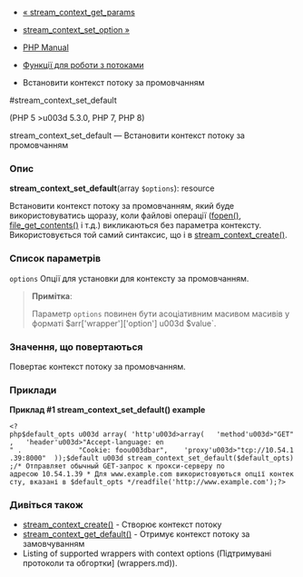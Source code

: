 - [«
stream_context_get_params](function.stream-context-get-params.md)
- [stream_context_set_option
»](function.stream-context-set-option.md)

- [PHP Manual](index.md)
- [Функції для роботи з потоками](ref.stream.md)
- Встановити контекст потоку за промовчанням

#stream_context_set_default

(PHP 5 \>u003d 5.3.0, PHP 7, PHP 8)

stream_context_set_default — Встановити контекст потоку за промовчанням

### Опис

**stream_context_set_default**(array `$options`): resource

Встановити контекст потоку за промовчанням, який буде використовуватись
щоразу, коли файлові операції ([fopen()](function.fopen.md),
[file_get_contents()](function.file-get-contents.md) і т.д.)
викликаються без параметра контексту. Використовується той самий синтаксис, що і
в [stream_context_create()](function.stream-context-create.md).

### Список параметрів

`options`
Опції для установки для контексту за промовчанням.

> **Примітка**:
>
> Параметр `options` повинен бути асоціативним масивом
> масивів у форматі $arr['wrapper']['option'] u003d $value`.

### Значення, що повертаються

Повертає контекст потоку за промовчанням.

### Приклади

**Приклад #1 **stream_context_set_default()** example**

` <?php$default_opts u003d array( 'http'u003d>array(   'method'u003d>"GET",   'header'u003d>"Accept-language: en
" .              "Cookie: foou003dbar",    'proxy'u003d>"tcp://10.54.1.39:8000"  ));$default u003d stream_context_set_default($default_opts);/* Отправляет обычный GET-запрос к прокси-серверу по адресою 10.54.1.39 * Для www.example.com використовуються опції контексту, вказані в $default_opts */readfile('http://www.example.com');?> `

### Дивіться також

- [stream_context_create()](function.stream-context-create.md) -
Створює контекст потоку
- [stream_context_get_default()](function.stream-context-get-default.md) -
Отримує контекст потоку за замовчуванням
- Listing of supported wrappers with context options (Підтримувані
протоколи та обгортки] (wrappers.md)).
